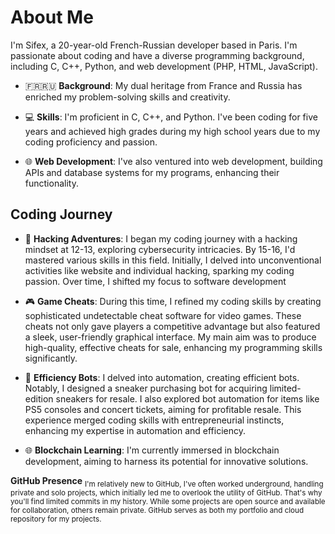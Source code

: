 # About Me

I'm Sifex, a 20-year-old French-Russian developer based in Paris. I'm passionate about coding and have a diverse programming background, including C, C++, Python, and web development (PHP, HTML, JavaScript). 

- :fr::ru: **Background**: My dual heritage from France and Russia has enriched my problem-solving skills and creativity.

- 💻 **Skills**: I'm proficient in C, C++, and Python. I've been coding for five years and achieved high grades during my high school years due to my coding proficiency and passion.

- 🌐 **Web Development**: I've also ventured into web development, building APIs and database systems for my programs, enhancing their functionality.

## Coding Journey

- 🚀 **Hacking Adventures**: I began my coding journey with a hacking mindset at 12-13, exploring cybersecurity intricacies. By 15-16, I'd mastered various skills in this field. Initially, I delved into unconventional activities like website and individual hacking, sparking my coding passion. Over time, I shifted my focus to software development

- 🎮 **Game Cheats**: During this time, I refined my coding skills by creating sophisticated undetectable cheat software for video games. These cheats not only gave players a competitive advantage but also featured a sleek, user-friendly graphical interface. My main aim was to produce high-quality, effective cheats for sale, enhancing my programming skills significantly.

- 🤖 **Efficiency Bots**: I delved into automation, creating efficient bots. Notably, I designed a sneaker purchasing bot for acquiring limited-edition sneakers for resale. I also explored bot automation for items like PS5 consoles and concert tickets, aiming for profitable resale. This experience merged coding skills with entrepreneurial instincts, enhancing my expertise in automation and efficiency.

- 🌐 **Blockchain Learning**: I'm currently immersed in blockchain development, aiming to harness its potential for innovative solutions.

**GitHub Presence**
<sub>I'm relatively new to GitHub, I've often worked underground, handling private and solo projects, which initially led me to overlook the utility of GitHub. That's why you'll find limited commits in my history. While some projects are open source and available for collaboration, others remain private. GitHub serves as both my portfolio and cloud repository for my projects.</sub>
